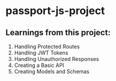 # passport-js-project

## Learnings from this project:
1. Handling Protected Routes
2. Handling JWT Tokens
3. Handling Unauthorized Responses
4. Creating a Basic API
5. Creating Models and Schemas

